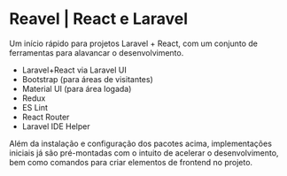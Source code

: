 # Reavel | React e Laravel

Um início rápido para projetos Laravel + React, com um conjunto de ferramentas para alavancar o desenvolvimento.

 - Laravel+React via Laravel UI
 - Bootstrap (para áreas de visitantes)
 - Material UI (para área logada)
 - Redux
 - ES Lint
 - React Router
 - Laravel IDE Helper

Além da instalação e configuração dos pacotes acima, implementações iniciais já são pré-montadas com o intuito de acelerar o desenvolvimento, bem como comandos para criar elementos de frontend no projeto.


